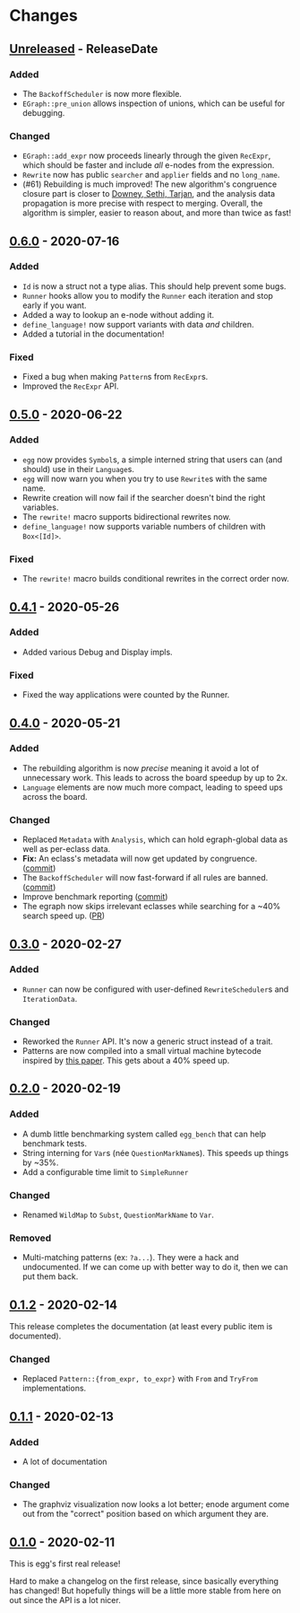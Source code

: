 # Changes

<!-- next-header -->

## [Unreleased] - ReleaseDate

### Added
- The `BackoffScheduler` is now more flexible.
- `EGraph::pre_union` allows inspection of unions, which can be useful for debugging.

### Changed
- `EGraph::add_expr` now proceeds linearly through the given `RecExpr`, which
  should be faster and include _all_ e-nodes from the expression.
- `Rewrite` now has public `searcher` and `applier` fields and no `long_name`.
- (#61) Rebuilding is much improved!
  The new algorithm's congruence closure part is closer to
  [Downey, Sethi, Tarjan](https://dl.acm.org/doi/pdf/10.1145/322217.322228),
  and the analysis data propagation is more precise with respect to merging.
  Overall, the algorithm is simpler, easier to reason about, and more than twice as fast!

## [0.6.0] - 2020-07-16

### Added
- `Id` is now a struct not a type alias. This should help prevent some bugs.
- `Runner` hooks allow you to modify the `Runner` each iteration and stop early if you want.
- Added a way to lookup an e-node without adding it.
- `define_language!` now support variants with data _and_ children.
- Added a tutorial in the documentation!

### Fixed
- Fixed a bug when making `Pattern`s from `RecExpr`s.
- Improved the `RecExpr` API.

## [0.5.0] - 2020-06-22

### Added
- `egg` now provides `Symbol`s, a simple interned string that users can (and
  should) use in their `Language`s.
- `egg` will now warn you when you try to use `Rewrite`s with the same name.
- Rewrite creation will now fail if the searcher doesn't bind the right variables.
- The `rewrite!` macro supports bidirectional rewrites now.
- `define_language!` now supports variable numbers of children with `Box<[Id]>`.

### Fixed
- The `rewrite!` macro builds conditional rewrites in the correct order now.

## [0.4.1] - 2020-05-26

### Added
- Added various Debug and Display impls.

### Fixed
- Fixed the way applications were counted by the Runner.

## [0.4.0] - 2020-05-21

### Added
- The rebuilding algorithm is now _precise_ meaning it avoid a lot of
  unnecessary work. This leads to across the board speedup by up to 2x.
- `Language` elements are now much more compact, leading to speed ups across the board.

### Changed
- Replaced `Metadata` with `Analysis`, which can hold egraph-global data as well
  as per-eclass data.
- **Fix:**
  An eclass's metadata will now get updated by
  congruence.
  ([commit](https://github.com/egraphs-good/egg/commit/0de75c9c9b0a80adb67fb78cc98cce3da383621a))
- The `BackoffScheduler` will now fast-forward if all rules are banned.
  ([commit](https://github.com/egraphs-good/egg/commit/dd172ef77279e28448d0bf8147e0171a8175228d))
- Improve benchmark reporting
  ([commit](https://github.com/egraphs-good/egg/commit/ca2ea5e239feda7eb6971942e119075f55f869ab))
- The egraph now skips irrelevant eclasses while searching for a ~40% search speed up.
  ([PR](https://github.com/egraphs-good/egg/pull/21))

## [0.3.0] - 2020-02-27

### Added
- `Runner` can now be configured with user-defined `RewriteScheduler`s
  and `IterationData`.

### Changed
- Reworked the `Runner` API. It's now a generic struct instead of a
  trait.
- Patterns are now compiled into a small virtual machine bytecode inspired
  by [this paper](https://link.springer.com/chapter/10.1007/978-3-540-73595-3_13).
  This gets about a 40% speed up.

## [0.2.0] - 2020-02-19

### Added

- A dumb little benchmarking system called `egg_bench` that can help
  benchmark tests.
- String interning for `Var`s (née `QuestionMarkName`s).
  This speeds up things by ~35%.
- Add a configurable time limit to `SimpleRunner`

### Changed

- Renamed `WildMap` to `Subst`, `QuestionMarkName` to `Var`.

### Removed

- Multi-matching patterns (ex: `?a...`).
  They were a hack and undocumented.
  If we can come up with better way to do it, then we can put them back.

## [0.1.2] - 2020-02-14

This release completes the documentation
(at least every public item is documented).

### Changed
- Replaced `Pattern::{from_expr, to_expr}` with `From` and `TryFrom`
  implementations.

## [0.1.1] - 2020-02-13

### Added
- A lot of documentation

### Changed
- The graphviz visualization now looks a lot better; enode argument
  come out from the "correct" position based on which argument they
  are.

## [0.1.0] - 2020-02-11

This is egg's first real release!

Hard to make a changelog on the first release, since basically
everything has changed!
But hopefully things will be a little more stable from here on out
since the API is a lot nicer.

<!-- next-url -->
[Unreleased]: https://github.com/egraphs-good/egg/compare/v0.6.0...HEAD
[0.6.0]: https://github.com/egraphs-good/egg/compare/v0.5.0...v0.6.0
[0.5.0]: https://github.com/egraphs-good/egg/compare/v0.4.1...v0.5.0
[0.4.1]: https://github.com/egraphs-good/egg/compare/v0.4.0...v0.4.1
[0.4.0]: https://github.com/egraphs-good/egg/compare/v0.3.0...v0.4.0
[0.3.0]: https://github.com/egraphs-good/egg/compare/v0.2.0...v0.3.0
[0.2.0]: https://github.com/egraphs-good/egg/compare/v0.1.2...v0.2.0
[0.1.2]: https://github.com/egraphs-good/egg/compare/v0.1.1...v0.1.2
[0.1.1]: https://github.com/egraphs-good/egg/compare/v0.1.0...v0.1.1
[0.1.0]: https://github.com/egraphs-good/egg/tree/v0.1.0
